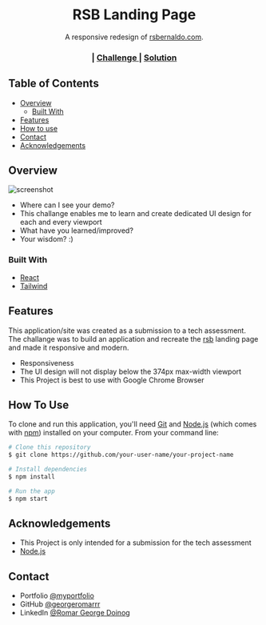<!-- Please update value in the {}  -->

<h1 align="center">RSB Landing Page</h1>

<div align="center">
   A responsive redesign of <a href="https://www.rsbernaldo.com/" target="_blank">rsbernaldo.com</a>.
</div>

<div align="center">
  <h3>
    <span> | </span>
    <a href="https://www.rsbernaldo.com/">
      Challenge
    </a>
    <span> | </span>
    <a href="https://www.rsbernaldo.com/">
      Solution
    </a>
  </h3>
</div>

<!-- TABLE OF CONTENTS -->

## Table of Contents

- [Overview](#overview)
  - [Built With](#built-with)
- [Features](#features)
- [How to use](#how-to-use)
- [Contact](#contact)
- [Acknowledgements](#acknowledgements)

<!-- OVERVIEW -->

## Overview

![screenshot]('../../src/assets/img/homepage.png')

- Where can I see your demo?
- This challange enables me to learn and create dedicated UI design for each and every viewport
- What have you learned/improved?
- Your wisdom? :)

### Built With

<!-- This section should list any major frameworks that you built your project using. Here are a few examples.-->

- [React](https://reactjs.org/)
- [Tailwind](https://tailwindcss.com/)

## Features

<!-- List the features of your application or follow the template. Don't share the figma file here :) -->

This application/site was created as a submission to a tech assessment. The challange was to build an application and recreate the [rsb](https://devchallenges.io/challenges/O2iGT9yBd6xZBrOcVirx) landing page and made it responsive and modern.

- Responsiveness
- The UI design will not display below the 374px max-width viewport
- This Project is best to use with Google Chrome Browser

## How To Use

<!-- Example: -->

To clone and run this application, you'll need [Git](https://git-scm.com) and [Node.js](https://nodejs.org/en/download/) (which comes with [npm](http://npmjs.com)) installed on your computer. From your command line:

```bash
# Clone this repository
$ git clone https://github.com/your-user-name/your-project-name

# Install dependencies
$ npm install

# Run the app
$ npm start
```

## Acknowledgements

<!-- This section should list any articles or add-ons/plugins that helps you to complete the project. This is optional but it will help you in the future. For example -->

- This Project is only intended for a submission for the tech assessment
- [Node.js](https://nodejs.org/)

## Contact

- Portfolio [@myportfolio](https://my-portfolio-1bffb.web.app/)
- GitHub [@georgeromarrr](https://github.com/georgeromarrr)
- LinkedIn [@Romar George Doinog](https://www.linkedin.com/in/romar-george-doinog-a027901a9)
